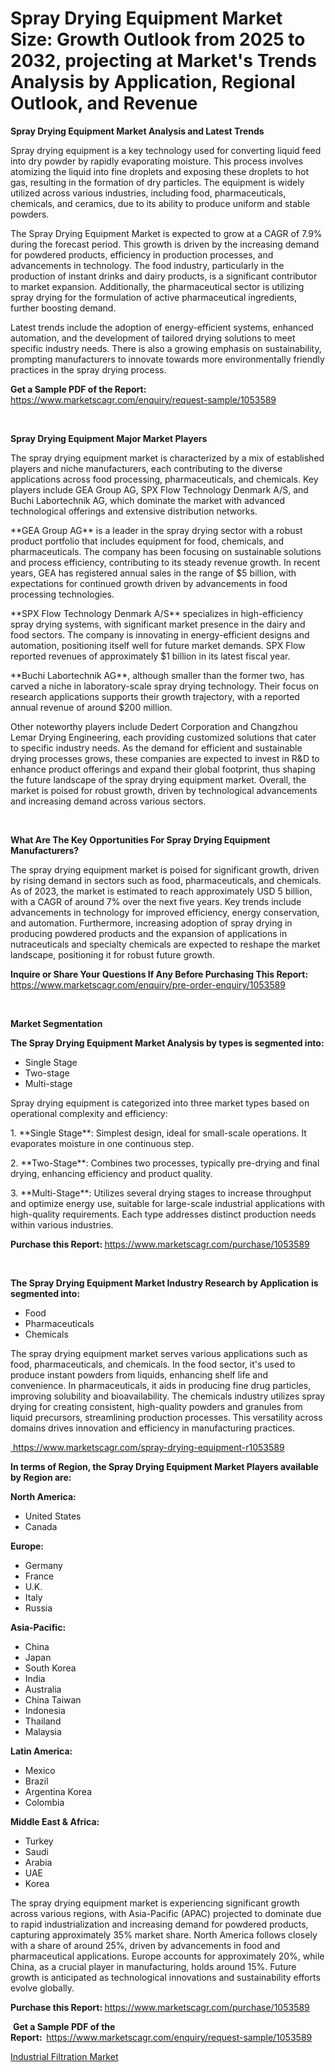 <p><h1>Spray Drying Equipment Market Size: Growth Outlook from 2025 to 2032, projecting at Market's Trends Analysis by Application, Regional Outlook, and Revenue</h1></p><p><strong>Spray Drying Equipment Market Analysis and Latest Trends</strong></p>
<p><p>Spray drying equipment is a key technology used for converting liquid feed into dry powder by rapidly evaporating moisture. This process involves atomizing the liquid into fine droplets and exposing these droplets to hot gas, resulting in the formation of dry particles. The equipment is widely utilized across various industries, including food, pharmaceuticals, chemicals, and ceramics, due to its ability to produce uniform and stable powders.</p><p>The Spray Drying Equipment Market is expected to grow at a CAGR of 7.9% during the forecast period. This growth is driven by the increasing demand for powdered products, efficiency in production processes, and advancements in technology. The food industry, particularly in the production of instant drinks and dairy products, is a significant contributor to market expansion. Additionally, the pharmaceutical sector is utilizing spray drying for the formulation of active pharmaceutical ingredients, further boosting demand.</p><p>Latest trends include the adoption of energy-efficient systems, enhanced automation, and the development of tailored drying solutions to meet specific industry needs. There is also a growing emphasis on sustainability, prompting manufacturers to innovate towards more environmentally friendly practices in the spray drying process.</p></p>
<p><strong>Get a Sample PDF of the Report:&nbsp;</strong> <a href="https://www.marketscagr.com/enquiry/request-sample/1053589?utm_campaign=3001&utm_medium=2&utm_source=Github&utm_content=ia&utm_term=08042025&utm_id=spray-drying-equipment">https://www.marketscagr.com/enquiry/request-sample/1053589</a></p>
<p>&nbsp;</p>
<p><strong>Spray Drying Equipment Major Market Players</strong></p>
<p><p>The spray drying equipment market is characterized by a mix of established players and niche manufacturers, each contributing to the diverse applications across food processing, pharmaceuticals, and chemicals. Key players include GEA Group AG, SPX Flow Technology Denmark A/S, and Buchi Labortechnik AG, which dominate the market with advanced technological offerings and extensive distribution networks.</p><p>**GEA Group AG** is a leader in the spray drying sector with a robust product portfolio that includes equipment for food, chemicals, and pharmaceuticals. The company has been focusing on sustainable solutions and process efficiency, contributing to its steady revenue growth. In recent years, GEA has registered annual sales in the range of $5 billion, with expectations for continued growth driven by advancements in food processing technologies.</p><p>**SPX Flow Technology Denmark A/S** specializes in high-efficiency spray drying systems, with significant market presence in the dairy and food sectors. The company is innovating in energy-efficient designs and automation, positioning itself well for future market demands. SPX Flow reported revenues of approximately $1 billion in its latest fiscal year.</p><p>**Buchi Labortechnik AG**, although smaller than the former two, has carved a niche in laboratory-scale spray drying technology. Their focus on research applications supports their growth trajectory, with a reported annual revenue of around $200 million. </p><p>Other noteworthy players include Dedert Corporation and Changzhou Lemar Drying Engineering, each providing customized solutions that cater to specific industry needs. As the demand for efficient and sustainable drying processes grows, these companies are expected to invest in R&D to enhance product offerings and expand their global footprint, thus shaping the future landscape of the spray drying equipment market. Overall, the market is poised for robust growth, driven by technological advancements and increasing demand across various sectors.</p></p>
<p>&nbsp;</p>
<p><strong>What Are The Key Opportunities For Spray Drying Equipment Manufacturers?</strong></p>
<p><p>The spray drying equipment market is poised for significant growth, driven by rising demand in sectors such as food, pharmaceuticals, and chemicals. As of 2023, the market is estimated to reach approximately USD 5 billion, with a CAGR of around 7% over the next five years. Key trends include advancements in technology for improved efficiency, energy conservation, and automation. Furthermore, increasing adoption of spray drying in producing powdered products and the expansion of applications in nutraceuticals and specialty chemicals are expected to reshape the market landscape, positioning it for robust future growth.</p></p>
<p><strong>Inquire or Share Your Questions If Any Before Purchasing This Report:</strong> <a href="https://www.marketscagr.com/enquiry/pre-order-enquiry/1053589?utm_campaign=3001&utm_medium=2&utm_source=Github&utm_content=ia&utm_term=08042025&utm_id=spray-drying-equipment">https://www.marketscagr.com/enquiry/pre-order-enquiry/1053589</a></p>
<p>&nbsp;</p>
<p><strong>Market Segmentation</strong></p>
<p><strong>The Spray Drying Equipment Market Analysis by types is segmented into:</strong></p>
<p><ul><li>Single Stage</li><li>Two-stage</li><li>Multi-stage</li></ul></p>
<p><p>Spray drying equipment is categorized into three market types based on operational complexity and efficiency: </p><p>1. **Single Stage**: Simplest design, ideal for small-scale operations. It evaporates moisture in one continuous step. </p><p>2. **Two-Stage**: Combines two processes, typically pre-drying and final drying, enhancing efficiency and product quality. </p><p>3. **Multi-Stage**: Utilizes several drying stages to increase throughput and optimize energy use, suitable for large-scale industrial applications with high-quality requirements. Each type addresses distinct production needs within various industries.</p></p>
<p><strong>Purchase this Report:&nbsp;</strong><a href="https://www.marketscagr.com/purchase/1053589?utm_campaign=3001&utm_medium=2&utm_source=Github&utm_content=ia&utm_term=08042025&utm_id=spray-drying-equipment">https://www.marketscagr.com/purchase/1053589</a></p>
<p>&nbsp;</p>
<p><strong>The Spray Drying Equipment Market Industry Research by Application is segmented into:</strong></p>
<p><ul><li>Food</li><li>Pharmaceuticals</li><li>Chemicals</li></ul></p>
<p><p>The spray drying equipment market serves various applications such as food, pharmaceuticals, and chemicals. In the food sector, it's used to produce instant powders from liquids, enhancing shelf life and convenience. In pharmaceuticals, it aids in producing fine drug particles, improving solubility and bioavailability. The chemicals industry utilizes spray drying for creating consistent, high-quality powders and granules from liquid precursors, streamlining production processes. This versatility across domains drives innovation and efficiency in manufacturing practices.</p></p>
<p><a href="https://www.marketscagr.com/spray-drying-equipment-r1053589?utm_campaign=3001&utm_medium=2&utm_source=Github&utm_content=ia&utm_term=08042025&utm_id=spray-drying-equipment">&nbsp;https://www.marketscagr.com/spray-drying-equipment-r1053589</a></p>
<p><strong>In terms of Region, the Spray Drying Equipment Market Players available by Region are:</strong></p>
<p>
    <p> <strong> North America: </strong>
        <ul>
            <li>United States</li>
            <li>Canada</li>
        </ul>
        </p> 
    <p> <strong> Europe: </strong>
        <ul>
            <li>Germany</li>
            <li>France</li>
            <li>U.K.</li>
            <li>Italy</li>
            <li>Russia</li>
        </ul>
        </p> 
    <p> <strong> Asia-Pacific: </strong>
        <ul>
            <li>China</li>
            <li>Japan</li>
            <li>South Korea</li>
            <li>India</li>
            <li>Australia</li>
            <li>China Taiwan</li>
            <li>Indonesia</li>
            <li>Thailand</li>
            <li>Malaysia</li>
        </ul>
        </p> 
    <p> <strong> Latin America: </strong>
        <ul>
            <li>Mexico</li>
            <li>Brazil</li>
            <li>Argentina Korea</li>
            <li>Colombia</li>
        </ul>
        </p> 
    <p> <strong> Middle East & Africa: </strong>
        <ul>
            <li>Turkey</li>
            <li>Saudi</li>
            <li>Arabia</li>
            <li>UAE</li>
            <li>Korea</li>
        </ul>
    </p>
    </p>
<p><p>The spray drying equipment market is experiencing significant growth across various regions, with Asia-Pacific (APAC) projected to dominate due to rapid industrialization and increasing demand for powdered products, capturing approximately 35% market share. North America follows closely with a share of around 25%, driven by advancements in food and pharmaceutical applications. Europe accounts for approximately 20%, while China, as a crucial player in manufacturing, holds around 15%. Future growth is anticipated as technological innovations and sustainability efforts evolve globally.</p></p>
<p><strong>Purchase this Report: </strong><a href="https://www.marketscagr.com/purchase/1053589?utm_campaign=3001&utm_medium=2&utm_source=Github&utm_content=ia&utm_term=08042025&utm_id=spray-drying-equipment">https://www.marketscagr.com/purchase/1053589</a></p>
<p>&nbsp;<strong>Get a Sample PDF of the Report:&nbsp;&nbsp;</strong><a href="https://www.marketscagr.com/enquiry/request-sample/1053589?utm_campaign=3001&utm_medium=2&utm_source=Github&utm_content=ia&utm_term=08042025&utm_id=spray-drying-equipment">https://www.marketscagr.com/enquiry/request-sample/1053589</a></p>
<p><strong></strong></p>
<p><p><a href="https://github.com/aidelndasse/Market-Research-Report-List-1/blob/main/industrial-filtration-market.md?utm_campaign=3001&utm_medium=2&utm_source=Github&utm_content=ia&utm_term=08042025&utm_id=spray-drying-equipment">Industrial Filtration Market</a></p></p>